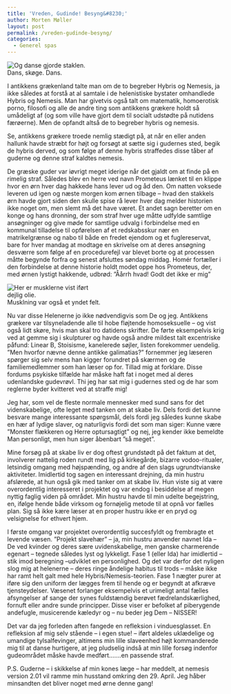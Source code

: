 ```yaml
---
title: 'Vreden, Gudinde! Besyng&#8230;'
author: Morten Møller
layout: post
permalink: /vreden-gudinde-besyng/
categories:
  - Generel spas
---
```

<div class="bitImage bitRight" style="width: 188px">
  <img src="http://www.abekat.net/images/greece_01.gif" alt="Og danse gjorde staklen." /><br /> Dans, skøge. Dans.
</div>

I antikkens grækenland talte man om de to begreber Hybris og Nemesis, ja ikke således at forstå at al samtale i de helenistiske bystater omhandlede Hybris og Nemesis. Man har givetvis også talt om matematik, homoerotisk porno, filosofi og alle de andre ting som antikkens grækere holdt så umådeligt af (og som ville have gjort dem til socialt udstødte på nutidens færøerne). Men de opfandt altså de to begreber hybris og nemesis.

Se, antikkens grækere troede nemlig stædigt på, at når en eller anden hallunk havde stræbt for højt og forsøgt at sætte sig i gudernes sted, begik de hybris derved, og som følge af denne hybris straffedes disse tåber af guderne og denne straf kaldtes nemesis.

De græske guder var iøvrigt meget iderige når det gjaldt om at finde på en rimelig straf. Således blev en herre ved navn Prometeus lænket til en klippe hvor en ørn hver dag hakkede hans lever ud og åd den. Om natten voksede leveren ud igen og næste morgen kom ørnen tilbage – hvad den stakkels ørn havde gjort siden den skulle spise rå lever hver dag melder historien ikke noget om, men slemt må det have været. Et andet sagn beretter om en konge og hans dronning, der som straf hver uge måtte udfylde samtlige ansøgninger og give møde for samtlige udvalg i forbindelse med en kommunal tilladelse til opførelsen af et redskabsskur nær en matrikelgrænse og nabo til både en fredet ejendom og et fuglereservat, bare for hver mandag at modtage en skrivelse om at deres ansøgning desværre som følge af en procedurefejl var blevet borte og at processen måtte begynde forfra og senest afsluttes søndag middag. Homér fortæller i den forbindelse at denne historie holdt modet oppe hos Prometeus, der, med ørnen lystigt hakkende, udbrød: ”Åårrh hvad! Godt det ikke er mig”

<div class="bitImage bitLeft" style="width: 224px">
  <img src="http://www.abekat.net/images/hercules_01.jpg" alt="Her er musklerne vist iført dejlig olie." /><br /> Musklning var også et yndet felt.
</div>

Nu var disse Helenerne jo ikke nødvendigvis som De og jeg. Antikkens grækere var tilsyneladende alle til hobe fløjtende homoseksuelle – og vist også lidt skøre, hvis man skal tro datidens skrifter. De førte eksempelvis krig ved at gemme sig i skulpturer og havde også andre mildest talt excentriske påfund: Linear B, Stoisisme, kanelerede søjler, listen forekommer uendelig. ”Men hvorfor nævne denne antikke galimatias?” fornemmer jeg læseren spørger sig selv mens han kigger forundret på skærmen og de familiemedlemmer som han læser op for. Tillad mig at forklare. Disse fordums psykiske tilfælde har måske haft fat i noget med al deres udenlandske gudevrøvl. Thi jeg har sat mig i gudernes sted og de har som reglerne byder kvitteret ved at straffe mig!

Jeg har, som vel de fleste normale mennesker med sund sans for det videnskabelige, ofte leget med tanken om at skabe liv. Dels fordi det kunne besvare mange interessante spørgsmål, dels fordi jeg således kunne skabe en hær af lydige slaver, og naturligvis fordi det som man siger: Kunne være ”Monster flækkeren og Herre optursagtigt” og nej, jeg kender ikke bemeldte Man personligt, men hun siger åbenbart ”så meget”.

Mine forsøg på at skabe liv er dog oftest grundstødt på det faktum at det, involverer nattelig roden rundt med lig på kirkegårde, bizarre vodoo-ritualer, letsindig omgang med højspænding, og andre af den slags ugrundtvianske aktiviteter. Imidlertid tog sagen en interessant drejning, da min hustru afslørede, at hun også gik med tanker om at skabe liv. Hun viste sig at være overordentlig interesseret i projektet og var endog i besiddelse af megen nyttig faglig viden på området. Min hustru havde til min udelte begejstring, en, ifølge hende både virksom og fornøjelig metode til at opnå vor fælles plan. Sig så ikke kære læser at en proper hustru ikke er en pryd og velsignelse for ethvert hjem.

I første omgang var projektet overordentlig succesfyldt og frembragte et levende væsen. ”Projekt slavehær” – ja, min hustru anvender navnet Ida – De ved kvinder og deres sære uvidenskabelige, men ganske charmerende egenart – tegnede således lyst og lykkeligt. Fase 1 (eller Ida) har imidlertid – stik imod beregning –udviklet en personlighed. Og det var derfor det nyligen slog mig at helenerne – deres ringe åndelige habitus til trods – måske ikke har ramt helt galt med hele Hybris/Nemesis-teorien. Fase 1 nægter purer at iføre sig den uniform der lægges frem til hende og er begyndt at afkræve tjensteydelser. Væsenet forlanger eksempelvis et urimeligt antal fælles afsyngelser af sange der synes fuldstændig berøvet fædrelandskærlighed, fornuft eller andre sunde principper. Disse viser er befolket af piberygende andefugle, musicerende kæledyr og – nu beder jeg Dem – NISSER!

Det var da jeg forleden aften fangede en refleksion i vinduesglasset. En refleksion af mig selv stående – i egen stue! – iført aldeles uklædelige og umandige tylsalfevinger, altimens min lille slaveenhed højt kommanderede mig til at danse hurtigere, at jeg pludselig indså at min lille forsøg indenfor gudeområdet måske havde medført…….en passende straf.

P.S. Guderne – i skikkelse af min kones læge – har meddelt, at nemesis version 2.01 vil ramme min husstand omkring den 29. April. Jeg håber minsandten det bliver noget med ørne denne gang!